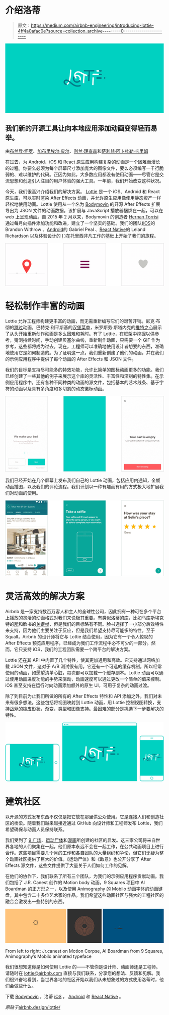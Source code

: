 # 介绍洛蒂

> 原文：<https://medium.com/airbnb-engineering/introducing-lottie-4ff4a0afac0e?source=collection_archive---------0----------------------->

![](img/a00b6e32d8833b6727bd46ffab643838.png)

## 我们新的开源工具让向本地应用添加动画变得轻而易举。

由[布兰登·怀罗](http://github.com/buba447)、[加布里埃尔·皮尔](https://twitter.com/gpeal8)、[利兰·理查森](https://twitter.com/intelligibabble)和[萨利赫·阿卜杜勒·卡里姆](https://twitter.com/therealsalih?lang=en)

在过去，为 Android、iOS 和 React 原生应用构建复杂的动画是一个困难而漫长的过程。你要么必须为每个屏幕尺寸添加庞大的图像文件，要么必须编写一千行脆弱的、难以维护的代码。正因为如此，大多数应用都没有使用动画——尽管它是交流思想和创造引人注目的用户体验的强大工具。一年前，我们开始改变这种状况。

今天，我们很高兴介绍我们的解决方案。 [Lottie](http://airbnb.design/lottie/) 是一个 iOS、Android 和 React 原生库，可以实时渲染 After Effects 动画，并允许原生应用像使用静态资产一样轻松地使用动画。Lottie 使用从一个名为 [Bodymovin](https://github.com/bodymovin/bodymovin) 的开源 After Effects 扩展导出为 JSON 文件的动画数据。该扩展与 JavaScript 播放器捆绑在一起，可以在 web 上呈现动画。自 2015 年 2 月以来，Bodymovin 的创造者 [Hernan Torrisi](https://twitter.com/airnanan) 通过每月向插件添加功能和改进，建立了一个坚实的基础。我们的团队([iOS](http://github.com/buba447)的 Brandon Withrow 、[Android](https://twitter.com/gpeal8)的 Gabriel Peal 、[React Native](https://twitter.com/intelligibabble)的 Leland Richardson 以及体验设计的 [I](http://www.salih.tv/) )在托里西非凡工作的基础上开始了我们的旅程。

![](img/30f6c6adc0565a305239aadc3a0bc3d7.png)

# **轻松制作丰富的动画**

Lottie 允许工程师构建更丰富的动画，而无需重新编写它们的艰苦开销。尼克·布彻的[跳过](/google-developers/animation-jump-through-861f4f5b3de4#.xlw1n2u2d)动画，巴特克·利平斯基的[汉堡菜单](https://android.jlelse.eu/animatedvectordrawablecompat-3d9568727c53#.fmiujhcdj)，米罗斯劳·斯塔内克的[推特之心](http://frogermcs.github.io/twitters-like-animation-in-android-alternative/)展示了从头开始重新创作动画是多么困难和耗时。有了 Lottie，在框架中挖掘以供参考，猜测持续时间，手动创建贝塞尔曲线，重新制作动画，只需要一个 GIF 作为参考，这些都将成为过去。现在，工程师可以准确地使用设计者想要的东西，准确地使用它是如何制造的。为了证明这一点，我们重新创建了他们的动画，并在我们的示例应用程序中提供了每个动画的 After Effects 和 JSON 文件。

我们的目标是支持尽可能多的特效功能，允许比简单的图标动画更多的功能。我们已经创建了一些其他的例子来展示这个库的灵活性、丰富性和深刻的特性集。在示例应用程序中，还有各种不同种类的动画的源文件，包括基本的艺术线条、基于字符的动画以及具有多角度和多切割的动态徽标动画。

![](img/dadf15536f43074f7de1f2b958d75648.png)

我们已经开始在几个屏幕上发布我们自己的 Lottie 动画，包括应用内通知，全帧动画插图，以及我们的评论流程。我们计划以一种有趣而有用的方式极大地扩展我们对动画的使用。

![](img/646ff1fb3be63667db2f3c67ef94d122.png)

# **灵活高效的解决方案**

Airbnb 是一家支持数百万客人和主人的全球性公司，因此拥有一种可在多个平台上播放的灵活的动画格式对我们来说极其重要。有类似洛蒂的库，比如马库斯埃克特的[飑](http://www.marcuseckert.com/squall/)和脸书的[关键帧](https://github.com/facebookincubator/Keyframes)，但是我们的目标略有不同。脸书选择了一小部分后效特性来支持，因为他们主要关注于反应，但是我们希望支持尽可能多的特性。至于 Squall，Airbnb 的设计师将它与 Lottie 结合使用，因为它有一个令人惊叹的 After Effects 预览应用程序，已经成为我们工作流程中必不可少的一部分。然而，它只支持 iOS，我们的工程团队需要一个跨平台的解决方案。

Lottie 还在其 API 中内置了几个特性，使其更加通用和高效。它支持通过网络加载 JSON 文件，这对于 A/B 测试很有用。它还有一个可选的缓存机制，所以经常使用的动画，如愿望清单心脏，每次都可以加载一个缓存副本。Lottie 动画可以通过使用动画进度功能的手势来驱动，动画速度可以通过更改一个简单的值来控制。iOS 甚至支持在运行时向动画添加额外的原生 UI，可用于复杂的动画过渡。

除了到目前为止我们所做的所有的 After Effects 特性和 API 添加之外，我们对未来有很多想法。这些包括将视图映射到 Lottie 动画，用 Lottie 控制视图转换，支持[战斧的橡皮形状](http://www.battleaxe.co/rubberhose/)，渐变，类型和图像支持。最困难的部分是挑选下一步要解决的特性。

![](img/e9057e8a842a373cd60a97fa00ae4bb5.png)

# **建筑社区**

以开源的方式发布东西不仅仅是把它放在那里供公众使用。它是连接人们和创造社区的桥梁。随着我们越来越接近通过 GitHub 向设计师和工程师发布 Lottie，我们希望确保与动画人员保持联系。

我们受到了 [9 广场](http://9-squares.tumblr.com/)、[运动尸体](https://motioncorpse.tumblr.com/)和[漫画](https://animography.net/products/mobilo)所创建的社区的启发。这三家公司将来自世界各地的人们聚集在一起，他们原本永远不会在一起工作，在公共动画项目上进行合作。这些项目需要几个月的工作和各自团队的大量组织和争论，但它们无疑为整个动画社区提供了巨大的价值。《运动尸体》和《敌意》也公开分享了 After Effects 源文件，这些文件提供了大量关于人们如何工作的见解。

在他们的协作下，我们联系了所有三个团队，为我们的示例应用程序贡献动画。我们包括了 J.R. Canest 创作的 Motion body 动画，9 Squares 项目中 Al Boardman 的正方形之一，以及使用 Animography 的 Mobilo 动画字体的动画键盘，其中包含二十多位艺术家的作品。我们希望这些动画社区与强大的工程社区的融合会激发出一些特别的东西。

![](img/06a7f2a1a679b9ecfefd6e3fada3a5bf.png)

From left to right: Jr.canest on Motion Corpse, Al Boardman from 9 Squares, Animography’s Mobilo animated typeface

我们很想知道你是如何使用 Lottie 的——不管你是设计师、动画师还是工程师。请随时在 lottie@airbnb.com 直接与我们联系，分享您的想法、反馈和见解。我们很兴奋地看到，当世界各地的社区开始以我们从未想象过的方式使用洛蒂时，他们会做些什么。

下载 [Bodymovin](https://github.com/bodymovin/bodymovin) ，洛蒂 [iOS](https://github.com/airbnb/lottie-ios) ， [Android](https://github.com/airbnb/lottie-android) 和 [React Native](https://github.com/airbnb/lottie-react-native) 。

*原贴于*[airbnb.design/lottie/](http://airbnb.design/lottie/)